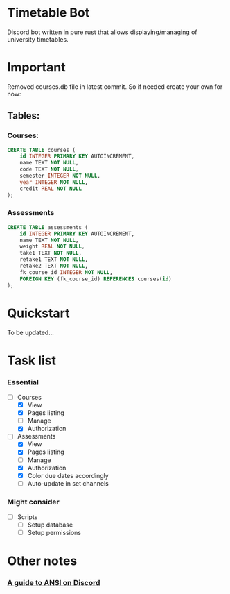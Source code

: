 # Timetable Bot
Discord bot written in pure rust that allows displaying/managing of university timetables.

# Important
Removed courses.db file in latest commit. So if needed create your own for now:
## Tables:
### Courses:
```sql
CREATE TABLE courses (
    id INTEGER PRIMARY KEY AUTOINCREMENT,
    name TEXT NOT NULL,
    code TEXT NOT NULL,
    semester INTEGER NOT NULL,
    year INTEGER NOT NULL,
    credit REAL NOT NULL
);
```
### Assessments
```sql
CREATE TABLE assessments (
    id INTEGER PRIMARY KEY AUTOINCREMENT,
    name TEXT NOT NULL,
    weight REAL NOT NULL,
    take1 TEXT NOT NULL,
    retake1 TEXT NOT NULL,
    retake2 TEXT NOT NULL,
    fk_course_id INTEGER NOT NULL,
    FOREIGN KEY (fk_course_id) REFERENCES courses(id)
);
```

# Quickstart
To be updated...

# Task list
### Essential
- [ ] Courses
  - [x] View
  - [x] Pages listing
  - [ ] Manage
  - [x] Authorization
- [ ] Assessments
  - [x] View
  - [x] Pages listing
  - [ ] Manage
  - [x] Authorization
  - [x] Color due dates accordingly
  - [ ] Auto-update in set channels

### Might consider
- [ ] Scripts
  - [ ] Setup database
  - [ ] Setup permissions

# Other notes
### [A guide to ANSI on Discord](https://gist.github.com/kkrypt0nn/a02506f3712ff2d1c8ca7c9e0aed7c06)
